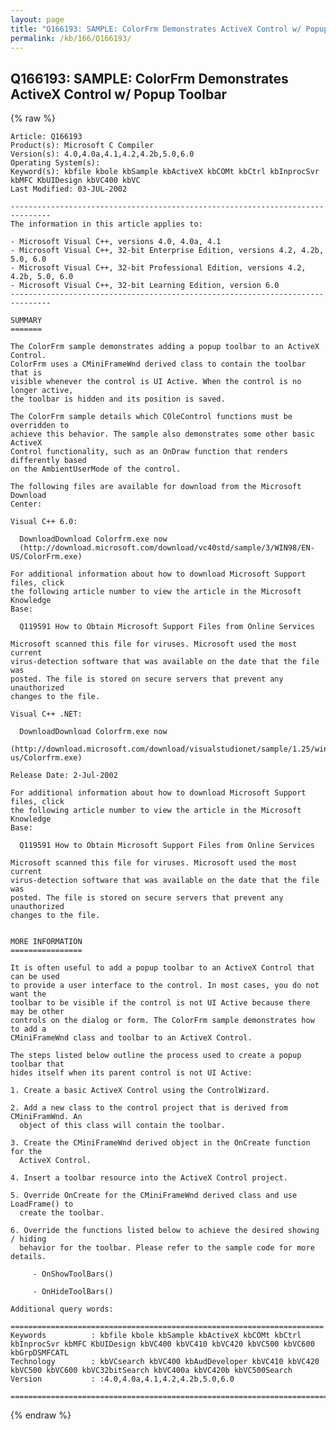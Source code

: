 ```yaml
---
layout: page
title: "Q166193: SAMPLE: ColorFrm Demonstrates ActiveX Control w/ Popup Toolbar"
permalink: /kb/166/Q166193/
---
```


## Q166193: SAMPLE: ColorFrm Demonstrates ActiveX Control w/ Popup Toolbar

{% raw %}

	Article: Q166193
	Product(s): Microsoft C Compiler
	Version(s): 4.0,4.0a,4.1,4.2,4.2b,5.0,6.0
	Operating System(s): 
	Keyword(s): kbfile kbole kbSample kbActiveX kbCOMt kbCtrl kbInprocSvr kbMFC KbUIDesign kbVC400 kbVC
	Last Modified: 03-JUL-2002
	
	-------------------------------------------------------------------------------
	The information in this article applies to:
	
	- Microsoft Visual C++, versions 4.0, 4.0a, 4.1 
	- Microsoft Visual C++, 32-bit Enterprise Edition, versions 4.2, 4.2b, 5.0, 6.0 
	- Microsoft Visual C++, 32-bit Professional Edition, versions 4.2, 4.2b, 5.0, 6.0 
	- Microsoft Visual C++, 32-bit Learning Edition, version 6.0 
	-------------------------------------------------------------------------------
	
	SUMMARY
	=======
	
	The ColorFrm sample demonstrates adding a popup toolbar to an ActiveX Control.
	ColorFrm uses a CMiniFrameWnd derived class to contain the toolbar that is
	visible whenever the control is UI Active. When the control is no longer active,
	the toolbar is hidden and its position is saved.
	
	The ColorFrm sample details which COleControl functions must be overridden to
	achieve this behavior. The sample also demonstrates some other basic ActiveX
	Control functionality, such as an OnDraw function that renders differently based
	on the AmbientUserMode of the control.
	
	The following files are available for download from the Microsoft Download
	Center:
	
	Visual C++ 6.0:
	
	  DownloadDownload Colorfrm.exe now
	  (http://download.microsoft.com/download/vc40std/sample/3/WIN98/EN-US/ColorFrm.exe)
	
	For additional information about how to download Microsoft Support files, click
	the following article number to view the article in the Microsoft Knowledge
	Base:
	
	  Q119591 How to Obtain Microsoft Support Files from Online Services
	
	Microsoft scanned this file for viruses. Microsoft used the most current
	virus-detection software that was available on the date that the file was
	posted. The file is stored on secure servers that prevent any unauthorized
	changes to the file.
	
	Visual C++ .NET:
	
	  DownloadDownload Colorfrm.exe now
	  (http://download.microsoft.com/download/visualstudionet/sample/1.25/win98mexp/en-us/Colorfrm.exe)
	
	Release Date: 2-Jul-2002
	
	For additional information about how to download Microsoft Support files, click
	the following article number to view the article in the Microsoft Knowledge
	Base:
	
	  Q119591 How to Obtain Microsoft Support Files from Online Services
	
	Microsoft scanned this file for viruses. Microsoft used the most current
	virus-detection software that was available on the date that the file was
	posted. The file is stored on secure servers that prevent any unauthorized
	changes to the file.
	
	
	MORE INFORMATION
	================
	
	It is often useful to add a popup toolbar to an ActiveX Control that can be used
	to provide a user interface to the control. In most cases, you do not want the
	toolbar to be visible if the control is not UI Active because there may be other
	controls on the dialog or form. The ColorFrm sample demonstrates how to add a
	CMiniFrameWnd class and toolbar to an ActiveX Control.
	
	The steps listed below outline the process used to create a popup toolbar that
	hides itself when its parent control is not UI Active:
	
	1. Create a basic ActiveX Control using the ControlWizard.
	
	2. Add a new class to the control project that is derived from CMiniFramWnd. An
	  object of this class will contain the toolbar.
	
	3. Create the CMiniFrameWnd derived object in the OnCreate function for the
	  ActiveX Control.
	
	4. Insert a toolbar resource into the ActiveX Control project.
	
	5. Override OnCreate for the CMiniFrameWnd derived class and use LoadFrame() to
	  create the toolbar.
	
	6. Override the functions listed below to achieve the desired showing / hiding
	  behavior for the toolbar. Please refer to the sample code for more details.
	
	     - OnShowToolBars()
	
	     - OnHideToolBars()
	
	Additional query words:
	
	======================================================================
	Keywords          : kbfile kbole kbSample kbActiveX kbCOMt kbCtrl kbInprocSvr kbMFC KbUIDesign kbVC400 kbVC410 kbVC420 kbVC500 kbVC600 kbGrpDSMFCATL 
	Technology        : kbVCsearch kbVC400 kbAudDeveloper kbVC410 kbVC420 kbVC500 kbVC600 kbVC32bitSearch kbVC400a kbVC420b kbVC500Search
	Version           : :4.0,4.0a,4.1,4.2,4.2b,5.0,6.0
	
	=============================================================================
	

{% endraw %}
